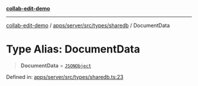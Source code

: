 [**collab-edit-demo**](../../../../../../README.md)

***

[collab-edit-demo](../../../../../../README.md) / [apps/server/src/types/sharedb](../README.md) / DocumentData

# Type Alias: DocumentData

> **DocumentData** = [`JSONObject`](JSONObject.md)

Defined in: [apps/server/src/types/sharedb.ts:23](https://github.com/austyle-io/pub-sub-demo/blob/facd25f09850fc4e78e94ce267c52e173d869933/apps/server/src/types/sharedb.ts#L23)

